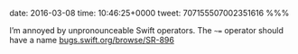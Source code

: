 date: 2016-03-08
time: 10:46:25+0000
tweet: 707155507002351616
%%%

I’m annoyed by unpronounceable Swift operators. The `~=` operator should have a name [bugs.swift.org/browse/SR-896](https://bugs.swift.org/browse/SR-896)
